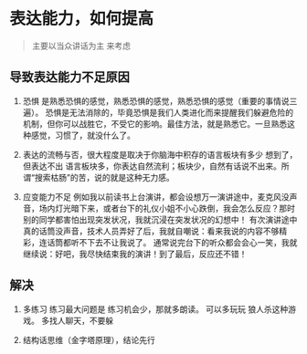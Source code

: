 # 表达能力，如何提高

> 主要以当众讲话为主 来考虑

## 导致表达能力不足原因
1. 恐惧 
  是熟悉恐惧的感觉，熟悉恐惧的感觉，熟悉恐惧的感觉（重要的事情说三遍）。
  恐惧是无法消除的，毕竟恐惧是我们人类进化而来提醒我们躲避危险的机制，但你可以战胜它，不受它的影响。最佳方法，就是熟悉它。一旦熟悉这种感觉，习惯了，就没什么了。

2. 表达的流畅与否，很大程度是取决于你脑海中积存的语言板块有多少
  想到了，但表达不出
  语言板块多，你表达自然流利；板块少，自然有话说不出来。所谓“搜索枯肠”的苦，说的就是这种无力感。

3. 应变能力不足
  例如我以前读书上台演讲，都会设想万一演讲途中，麦克风没声音，场内灯光暗下来，或者台下的礼仪小姐不小心跌倒，我会怎么反应？那时别的同学都害怕出现突发状况，我就沉浸在突发状况的幻想中！
  有次演讲途中真的话筒没声音，技术人员弄好了后，我就自嘲说：看来我说的内容不够精彩，连话筒都听不下去不让我说了。
  通常说完台下的听众都会会心一笑，我就继续说：好吧，我尽快结束我的演讲！到了最后，反应还不错！


## 解决

1. 多练习
  练习最大问题是 练习机会少，那就多朗读。
  可以多玩玩 狼人杀这种游戏。
  多找人聊天，不要躲

2. 结构话思维（金字塔原理），结论先行